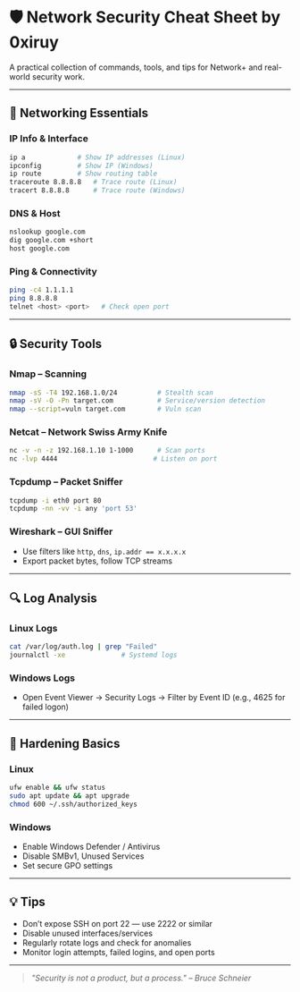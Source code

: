 
# 🛡️ Network Security Cheat Sheet by 0xiruy

A practical collection of commands, tools, and tips for Network+ and real-world security work.

---

## 📡 Networking Essentials

### IP Info & Interface
```bash
ip a             # Show IP addresses (Linux)
ipconfig         # Show IP (Windows)
ip route         # Show routing table
traceroute 8.8.8.8   # Trace route (Linux)
tracert 8.8.8.8      # Trace route (Windows)
```

### DNS & Host
```bash
nslookup google.com
dig google.com +short
host google.com
```

### Ping & Connectivity
```bash
ping -c4 1.1.1.1
ping 8.8.8.8
telnet <host> <port>   # Check open port
```

---

## 🔒 Security Tools

### Nmap – Scanning
```bash
nmap -sS -T4 192.168.1.0/24          # Stealth scan
nmap -sV -O -Pn target.com           # Service/version detection
nmap --script=vuln target.com        # Vuln scan
```

### Netcat – Network Swiss Army Knife
```bash
nc -v -n -z 192.168.1.10 1-1000      # Scan ports
nc -lvp 4444                        # Listen on port
```

### Tcpdump – Packet Sniffer
```bash
tcpdump -i eth0 port 80
tcpdump -nn -vv -i any 'port 53'
```

### Wireshark – GUI Sniffer
- Use filters like `http`, `dns`, `ip.addr == x.x.x.x`
- Export packet bytes, follow TCP streams

---

## 🔍 Log Analysis

### Linux Logs
```bash
cat /var/log/auth.log | grep "Failed"
journalctl -xe              # Systemd logs
```

### Windows Logs
- Open Event Viewer → Security Logs → Filter by Event ID (e.g., 4625 for failed logon)

---

## 🧰 Hardening Basics

### Linux
```bash
ufw enable && ufw status
sudo apt update && apt upgrade
chmod 600 ~/.ssh/authorized_keys
```

### Windows
- Enable Windows Defender / Antivirus
- Disable SMBv1, Unused Services
- Set secure GPO settings

---

## 💡 Tips
- Don’t expose SSH on port 22 — use 2222 or similar
- Disable unused interfaces/services
- Regularly rotate logs and check for anomalies
- Monitor login attempts, failed logins, and open ports

---

> _"Security is not a product, but a process." – Bruce Schneier_
